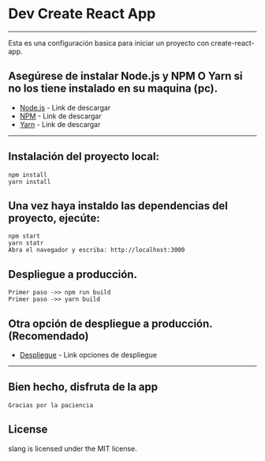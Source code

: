 # Dev Create React App
---------------------------------------------------------------------------------------------------
Esta es una configuración basica para iniciar un proyecto con create-react-app.

## Asegúrese de instalar Node.js y NPM O Yarn si no los tiene instalado en su maquina (pc).
* [Node.js](https://nodejs.org/es/download/) - Link de descargar
* [NPM](https://www.npmjs.com/package/download) - Link de descargar
* [Yarn](https://classic.yarnpkg.com/en/docs/install/#windows-stable) - Link de descargar
-----------------------------------------------------------------------------------------------------

## Instalación del proyecto local:
    npm install
    yarn install

## Una vez haya instaldo las dependencias del proyecto, ejecúte:
    npm start
    yarn statr
    Abra el navegador y escriba: http://localhost:3000

## Despliegue a producción.
    Primer paso ->> npm run build
    Primer paso ->> yarn build

## Otra opción de despliegue a producción. (Recomendado)
* [Despliegue](https://nextjs.org/docs/deployment) - Link opciones de despliegue
-----------------------------------------------------------------------------------------------------

## Bien hecho, disfruta de la app
    Gracias por la paciencia

## License
slang is licensed under the MIT license.
